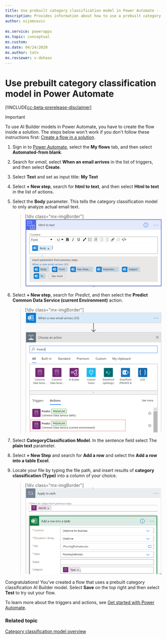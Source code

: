 ```yaml
---
title: Use prebuilt category classification model in Power Automate -  AI Builder | Microsoft Docs
description: Provides information about how to use a prebuilt category classification AI Builder model in Power Automate.
author: nijemcevic

ms.service: powerapps
ms.topic: conceptual
ms.custom: 
ms.date: 04/24/2020
ms.author: tatn
ms.reviewer: v-dehaas
---
```


# Use prebuilt category classification model in Power Automate


[!INCLUDE[cc-beta-prerelease-disclaimer](./includes/cc-beta-prerelease-disclaimer.md)]

> [!IMPORTANT]
 > To use AI Builder models in Power Automate, you have to create the flow inside a solution. The steps below won't work if you don't follow these instructions first: [Create a flow in a solution](/flow/create-flow-solution).

1. Sign in to [Power Automate](https://flow.microsoft.com/), select the **My flows** tab, and then select **Automated-from blank**.

1. Search for *email*, select **When an email arrives** in the list of triggers, and then select **Create**.
1. Select **Text** and set as input title: **My Text**
1. Select **+ New step**, search for **html to text**, and then select **Html to text** in the list of actions.
1. Select the **Body** parameter.  This tells the category classification model to only analyze actual email text.

    > [!div class="mx-imgBorder"]
    > ![HTML to text](media/flow-html-text.png "HTML to text")

1. Select **+ New step**, search for *Predict*, and then select the  **Predict Common Data Service (current Environment)**  action.

    > [!div class="mx-imgBorder"]
    > ![Choose an action](media/flow-choose-action.png "Choose an action")

1. Select **CategoryClassification Model**. In the sentence field select The **plain text** parameter.
1. Select **+ New Step** and search for **Add a row** and select the **Add a row into a table Excel**.
1. Locate your file by typing the file path, and insert results of **category classification (Type)** into a column of your choice.

    > [!div class="mx-imgBorder"]
    > ![Add a row into a table screen](media/flow-add-row.png "Add a row into a table screen")


Congratulations! You've created a flow that uses a prebuilt category classification AI Builder model. Select **Save** on the top right and then select **Test** to try out your flow.

To learn more about the triggers and actions, see [Get started with Power Automate](/flow/getting-started).

### Related topic

[Category classification model overview](text-classification-overview.md)
